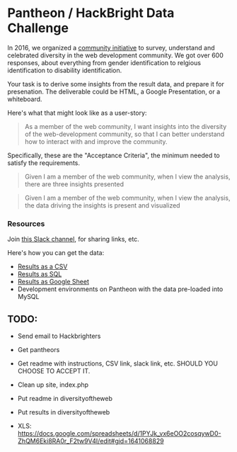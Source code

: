 # Pantheon / HackBright Data Challenge

In 2016, we organized a [community initiative](https://github.com/drupaldiversity/diversity-of-the-web) to survey, understand and celebrated diversity in the web development community.  We got over 600 responses, about everything from gender identification to relgious identification to disability identification.

Your task is to derive some insights from the result data, and prepare it for presenation.  The deliverable could be HTML, a Google Presentation, or a whiteboard.

Here's what that might look like as a user-story:

> As a member of the web community, I want insights into the diversity of the web-development community, so that I can better understand how to interact with and improve the community.

Specifically, these are the "Acceptance Criteria", the minimum needed to satisfy the requirements.

> Given I am a member of the web community, when I view the analysis, there are three insights presented

> Given I am a member of the web community, when I view the analysis, the data driving the insights is present and visualized

### Resources

Join [this Slack channel](https://diversityoftheweb.slack.com/shared_invite/MTY5NjYwNDQyNDA0LTE0OTIyMDk2MjktNDc4MmMxMTY2OQ), for sharing links, etc.

Here's how you can get the data:

* [Results as a CSV](https://raw.githubusercontent.com/pantheon-systems/hackbright/master/cleaned_response_data_4_13_17.csv)
* [Results as SQL](https://raw.githubusercontent.com/pantheon-systems/hackbright/master/cleaned_response_data_4_13_17.sql)
* [Results as Google Sheet](https://docs.google.com/spreadsheets/d/1PYJk_vx6eOO2cosqywD0-ZhQM6Eki8RA0r_F2tw9V4I/edit#gid=1641068829)
* Development environments on Pantheon with the data pre-loaded into MySQL

## TODO:
* Send email to Hackbrighters
* Get pantheors
* Get readme with instructions, CSV link, slack link, etc. SHOULD YOU CHOOSE TO ACCEPT IT.
* Clean up site, index.php
* Put readme in diversityoftheweb
* Put results in diversityoftheweb


* XLS: https://docs.google.com/spreadsheets/d/1PYJk_vx6eOO2cosqywD0-ZhQM6Eki8RA0r_F2tw9V4I/edit#gid=1641068829
